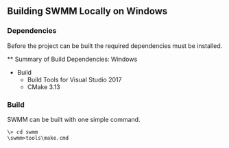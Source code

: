 <!---
   Build.md

   Created: Dec 2, 2019
   Updated: Jan 14, 2020

   Author: Michael E. Tryby
           US EPA - ORD/CESE

   Modified by: Caleb Buahin
--->

## Building SWMM Locally on Windows


### Dependencies

Before the project can be built the required dependencies must be installed.

** Summary of Build Dependencies: Windows

  - Build
      - Build Tools for Visual Studio 2017
      - CMake 3.13


### Build

SWMM can be built with one simple command.
```
\> cd swmm
\swmm>tools\make.cmd
```
